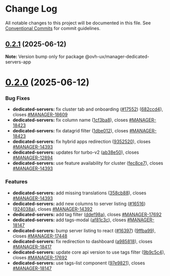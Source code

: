 # Change Log

All notable changes to this project will be documented in this file.
See [Conventional Commits](https://conventionalcommits.org) for commit guidelines.

## [0.2.1](https://github.com/ovh/manager/compare/@ovh-ux/manager-dedicated-servers-app@0.2.0...@ovh-ux/manager-dedicated-servers-app@0.2.1) (2025-06-12)

**Note:** Version bump only for package @ovh-ux/manager-dedicated-servers-app





# [0.2.0](https://github.com/ovh/manager/compare/@ovh-ux/manager-dedicated-servers-app@0.1.0...@ovh-ux/manager-dedicated-servers-app@0.2.0) (2025-06-12)


### Bug Fixes

* **dedicated-servers:** fix cluster tab and onboarding ([#17552](https://github.com/ovh/manager/issues/17552)) ([682ccd4](https://github.com/ovh/manager/commit/682ccd4f44f05b2b3b4feb17e422e4669cd1428e)), closes [#MANAGER-18609](https://github.com/ovh/manager/issues/MANAGER-18609)
* **dedicated-servers:** fix column name ([1cf3ba8](https://github.com/ovh/manager/commit/1cf3ba83ec1cf5a720785590c147dbe3fcade7a4)), closes [#MANAGER-18423](https://github.com/ovh/manager/issues/MANAGER-18423)
* **dedicated-servers:** fix datagrid filter ([1dbe012](https://github.com/ovh/manager/commit/1dbe012b9c9675acccd84af4d6e915f9ffa33ce7)), closes [#MANAGER-18423](https://github.com/ovh/manager/issues/MANAGER-18423)
* **dedicated-servers:** fix hybrid apps redirection ([9352520](https://github.com/ovh/manager/commit/9352520998233c32787f12c2e3988cff365737cc)), closes [#MANAGER-14393](https://github.com/ovh/manager/issues/MANAGER-14393)
* **dedicated-servers:** updates for turbo-v2 ([ab38e50](https://github.com/ovh/manager/commit/ab38e500fc4a79918726159b5075ddb7bdf19493)), closes [#MANAGER-12894](https://github.com/ovh/manager/issues/MANAGER-12894)
* **dedicated-servers:** use feature availability for cluster ([fec8ce7](https://github.com/ovh/manager/commit/fec8ce790f0c1ed7cc20467ebfab92ae50060a16)), closes [#MANAGER-14393](https://github.com/ovh/manager/issues/MANAGER-14393)


### Features

* **dedicated-servers:** add missing translations ([358cb88](https://github.com/ovh/manager/commit/358cb88678562fe212a90e92ba98586fa7f584f7)), closes [#MANAGER-14393](https://github.com/ovh/manager/issues/MANAGER-14393)
* **dedicated-servers:** add new columns to server listing ([#16516](https://github.com/ovh/manager/issues/16516)) ([924038a](https://github.com/ovh/manager/commit/924038a90246a9a7b1daeb12175084e0c9766466)), closes [#MANAGER-14392](https://github.com/ovh/manager/issues/MANAGER-14392)
* **dedicated-servers:** add tag filter ([ddef98a](https://github.com/ovh/manager/commit/ddef98a21d336fe19a138f5180ace780b547b926)), closes [#MANAGER-17692](https://github.com/ovh/manager/issues/MANAGER-17692)
* **dedicated-servers:** add tags-modal ([af81c3c](https://github.com/ovh/manager/commit/af81c3c5bd6e0e8c94f6d6185d277e2d294aa60c)), closes [#MANAGER-18147](https://github.com/ovh/manager/issues/MANAGER-18147)
* **dedicated-servers:** bump server listing to react ([#16397](https://github.com/ovh/manager/issues/16397)) ([9ffba99](https://github.com/ovh/manager/commit/9ffba993219c75f3b5e18da9928fda44f664c00b)), closes [#MANAGER-17448](https://github.com/ovh/manager/issues/MANAGER-17448)
* **dedicated-servers:** fix redirection to dashboard ([a985818](https://github.com/ovh/manager/commit/a985818bc9622bd09e1785388c0beb6e30de433c)), closes [#MANAGER-18417](https://github.com/ovh/manager/issues/MANAGER-18417)
* **dedicated-servers:** update core api version to use tags filter ([9b9c5c4](https://github.com/ovh/manager/commit/9b9c5c4e09c2aaef78f237dd803b0c14e2fd00eb)), closes [#MANAGER-17692](https://github.com/ovh/manager/issues/MANAGER-17692)
* **dedicated-servers:** use tags-list component ([97e9821](https://github.com/ovh/manager/commit/97e982128e90167dab512fe074533a8c2470c8a4)), closes [#MANAGER-18147](https://github.com/ovh/manager/issues/MANAGER-18147)
